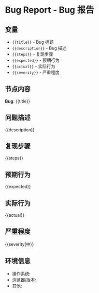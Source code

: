 # Bug Report - Bug 报告

## 变量

- `{{title}}` - Bug 标题
- `{{description}}` - Bug 描述
- `{{steps}}` - 复现步骤
- `{{expected}}` - 预期行为
- `{{actual}}` - 实际行为
- `{{severity}}` - 严重程度

## 节点内容

**Bug**: {{title}}

## 问题描述

{{description}}

## 复现步骤

{{steps}}

## 预期行为

{{expected}}

## 实际行为

{{actual}}

## 严重程度

{{severity|中}}

## 环境信息

- 操作系统: 
- 浏览器/版本: 
- 其他: 
